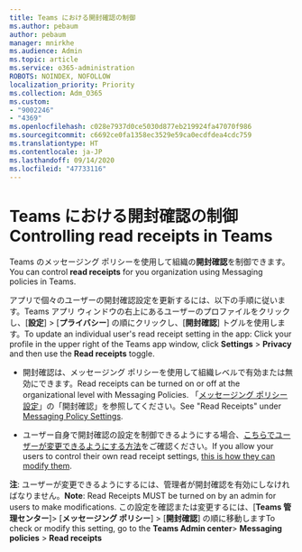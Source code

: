 ```yaml
---
title: Teams における開封確認の制御
ms.author: pebaum
author: pebaum
manager: mnirkhe
ms.audience: Admin
ms.topic: article
ms.service: o365-administration
ROBOTS: NOINDEX, NOFOLLOW
localization_priority: Priority
ms.collection: Adm_O365
ms.custom:
- "9002246"
- "4369"
ms.openlocfilehash: c028e7937d0ce5030d877eb219924fa47070f986
ms.sourcegitcommit: c6692ce0fa1358ec3529e59ca0ecdfdea4cdc759
ms.translationtype: HT
ms.contentlocale: ja-JP
ms.lasthandoff: 09/14/2020
ms.locfileid: "47733116"
---
```

# <a name="controlling-read-receipts-in-teams"></a><span data-ttu-id="3b4c1-102">Teams における開封確認の制御</span><span class="sxs-lookup"><span data-stu-id="3b4c1-102">Controlling read receipts in Teams</span></span>

<span data-ttu-id="3b4c1-103">Teams のメッセージング ポリシーを使用して組織の**開封確認**を制御できます。</span><span class="sxs-lookup"><span data-stu-id="3b4c1-103">You can control **read receipts** for you organization using Messaging policies in Teams.</span></span>

<span data-ttu-id="3b4c1-104">アプリで個々のユーザーの開封確認設定を更新するには、以下の手順に従います。Teams アプリ ウィンドウの右上にあるユーザーのプロファイルをクリックし、[**設定**] > [**プライバシー**] の順にクリックし、[**開封確認**] トグルを使用します。</span><span class="sxs-lookup"><span data-stu-id="3b4c1-104">To update an individual user's read receipt setting in the app: Click your profile in the upper right of the Teams app window, click **Settings** > **Privacy** and then use the **Read receipts** toggle.</span></span>

- <span data-ttu-id="3b4c1-105">開封確認は、メッセージング ポリシーを使用して組織レベルで有効または無効にできます。</span><span class="sxs-lookup"><span data-stu-id="3b4c1-105">Read receipts can be turned on or off at the organizational level with Messaging Policies.</span></span> <span data-ttu-id="3b4c1-106">「[メッセージング ポリシー設定](https://docs.microsoft.com/microsoftteams/messaging-policies-in-teams#messaging-policy-settings)」の「開封確認」を参照してください。</span><span class="sxs-lookup"><span data-stu-id="3b4c1-106">See "Read Receipts" under [Messaging Policy Settings](https://docs.microsoft.com/microsoftteams/messaging-policies-in-teams#messaging-policy-settings).</span></span>

- <span data-ttu-id="3b4c1-107">ユーザー自身で開封確認の設定を制御できるようにする場合、[こちらでユーザーが変更できるようにする方法](https://docs.microsoft.com/microsoftteams/messaging-policies-in-teams#messaging-policy-settings)をご確認ください。</span><span class="sxs-lookup"><span data-stu-id="3b4c1-107">If you allow your users to control their own read receipt settings, [this is how they can modify them](https://docs.microsoft.com/microsoftteams/messaging-policies-in-teams#messaging-policy-settings).</span></span> 

<span data-ttu-id="3b4c1-108">**注**: ユーザーが変更できるようにするには、管理者が開封確認を有効にしなければなりません。</span><span class="sxs-lookup"><span data-stu-id="3b4c1-108">**Note**: Read Receipts MUST be turned on by an admin for users to make modifications.</span></span> <span data-ttu-id="3b4c1-109">この設定を確認または変更するには、[**Teams 管理センター**]> [**メッセージング ポリシー**] > [**開封確認**] の順に移動します</span><span class="sxs-lookup"><span data-stu-id="3b4c1-109">To check or modify this setting, go to the **Teams Admin center**> **Messaging policies** > **Read receipts**</span></span>
